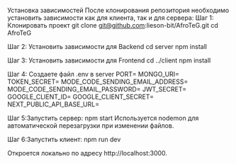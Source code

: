 Установка зависимостей
После клонирования репозитория необходимо установить зависимости как для клиента, так и для сервера:
Шаг 1: Клонировать проект
git clone git@github.com:lieson-bit/AfroTeG.git
cd AfroTeG

Шаг 2: Установить зависимости для Backend
cd server
npm install

Шаг 3: Установить зависимости для Frontend
cd ../client
npm install

Шаг 4: Создаете файл .env в server 
PORT=
MONGO_URI=
TOKEN_SECRET=
MODE_CODE_SENDING_EMAIL_ADDRESS=
MODE_CODE_SENDING_EMAIL_PASSWORD=
JWT_SECRET=
GOOGLE_CLIENT_ID=
GOOGLE_CLIENT_SECRET=
NEXT_PUBLIC_API_BASE_URL=

Шаг 5:Запустить сервер:
npm start
Используется nodemon для автоматической перезагрузки при изменении файлов.

Шаг 6:Запустить клиент:
npm run dev

Откроется локально по адресу http://localhost:3000.
